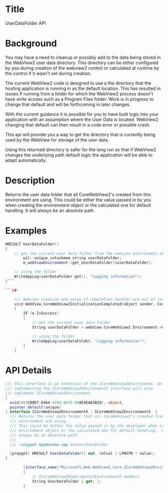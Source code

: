 
Title
===
UserDataFolder API 

# Background
You may have a need to cleanup or possibly add to the data being
stored in the WebView2 user data directory.  This directory can be either 
configured by you during creation of the webview2 control or calculated
at runtime by the control if it wasn't set during creation.

The current WebView2 code is designed to use a the directory that the hosting 
application is running in as the default location.  This has resulted in issues 
if running from a folder for which the WebView2 process doesn't have write access 
such as a Program Files folder.  Work is in progress to change that default and 
will be forthcoming in later changes.

With the current guidance it is possible for you to have built
logic into your application with an assumption where the User Data is 
located.  WebView2 changing that default can then result in a code error or 
possible crash.

This api will provide you a way to get the directory that is 
currently being used by the WebView for storage of the user data.

Using this returned directory is safer for the long run so that if WebView2 
changes the underlying path default logic the application will be able to adapt 
automatically.

# Description

Returns the user data folder that all CoreWebView2's created from this 
environment are using.
This could be either the value passed in by you when creating the 
environment object or the calculated one for default handling.  It will
always be an absolute path.


# Examples

```cpp
HRESULT UserDataFolder()
{
    // get the current user data folder from the webview environment object
        wil::unique_cotaskmem_string userDataFolder;
        m_webViewEnvironment->get_UserDataFolder(&userDataFolder);

    // using the folder
    WriteAppLog(userDataFolder.get(), "Logging information");
}```

```c#

    /// Webview creation and setup of completion handler are out of scope of sample
    void WebView_CoreWebView2InitializationCompleted(object sender, CoreWebView2InitializationCompletedEventArgs e)
    {
        if (e.IsSuccess)
        {
            // Get the current user data folder
            String userDataFolder = webView.CoreWebView2.Environment->UserDataFolder();

            // using the folder
            WriteAppLog(userDataFolder, "Logging information");
        }
    }

```

# API Details
```c# (but really MIDL3)
/// This interface is an extension of the ICoreWebView2Environment. An object
/// implementing the ICoreWebView2Environment5 interface will also
/// implement ICoreWebView2Environment.
[
  uuid(083CB0D7-E464-4108-807E-80AE4EAA3B28), object,
  pointer_default(unique)
] interface ICoreWebView2Environment6 : ICoreWebView2Environment5  {
  /// Returns the user data folder that all CoreWebView2's created from this 
  /// environment are using.
  /// This could be either the value passed in by the developer when creating the 
  /// environment object or the calculated one for default handling.  And will
  /// always be an absolute path.
  ///
  /// \snippet AppWindow.cpp GetUserDataFolder

  [propget] HRESULT UserDataFolder([ out, retval ] LPWSTR * value);
}
```

```c# (but really MIDL3)
        [interface_name("Microsoft.Web.WebView2.Core.ICoreWebView2Environment6")]
        {
            // ICoreWebView2ExperimentalEnvironment5 members
            String UserDataFolder { get; };
        }
```